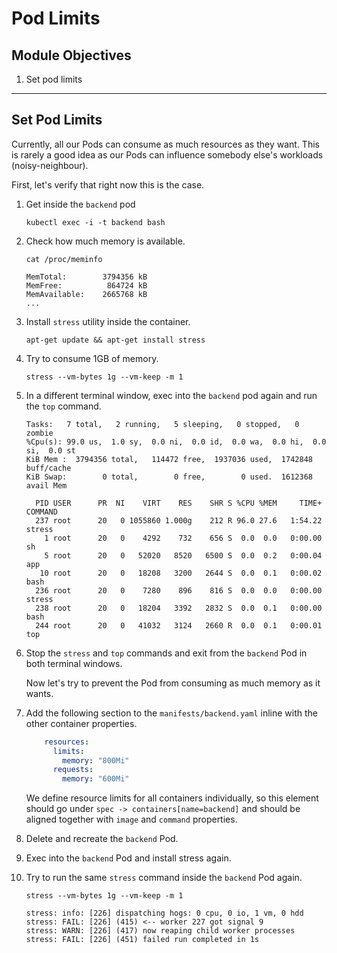 # Pod Limits

## Module Objectives

1. Set pod limits

---

## Set Pod Limits

Currently, all our Pods can consume as much resources as they want. This is rarely a good idea as our Pods can influence somebody else's workloads (noisy-neighbour).

First, let's verify that right now this is the case.

1. Get inside the `backend` pod

    ```shell
    kubectl exec -i -t backend bash
    ```

1. Check how much memory is available.

    ```shell
    cat /proc/meminfo
    ```

    ```
    MemTotal:        3794356 kB
    MemFree:          864724 kB
    MemAvailable:    2665768 kB
    ...
    ```

1. Install `stress` utility inside the container.

    ```shell
    apt-get update && apt-get install stress
    ```

1. Try to consume 1GB of memory.

    ```shell
    stress --vm-bytes 1g --vm-keep -m 1
    ```

1. In a different terminal window, exec into the `backend` pod again and run the `top` command.

    ```shell
    Tasks:   7 total,   2 running,   5 sleeping,   0 stopped,   0 zombie
    %Cpu(s): 99.0 us,  1.0 sy,  0.0 ni,  0.0 id,  0.0 wa,  0.0 hi,  0.0 si,  0.0 st
    KiB Mem :  3794356 total,   114472 free,  1937036 used,  1742848 buff/cache
    KiB Swap:        0 total,        0 free,        0 used.  1612368 avail Mem

      PID USER      PR  NI    VIRT    RES    SHR S %CPU %MEM     TIME+ COMMAND
      237 root      20   0 1055860 1.000g    212 R 96.0 27.6   1:54.22 stress
        1 root      20   0    4292    732    656 S  0.0  0.0   0:00.00 sh
        5 root      20   0   52020   8520   6500 S  0.0  0.2   0:00.04 app
       10 root      20   0   18208   3200   2644 S  0.0  0.1   0:00.02 bash
      236 root      20   0    7280    896    816 S  0.0  0.0   0:00.00 stress
      238 root      20   0   18204   3392   2832 S  0.0  0.1   0:00.00 bash
      244 root      20   0   41032   3124   2660 R  0.0  0.1   0:00.01 top
    ```

1. Stop the `stress` and `top` commands and exit from the `backend` Pod in both terminal windows.

    Now let's try to prevent the Pod from consuming as much memory as it wants.

1. Add the following section to the `manifests/backend.yaml` inline with the other container properties.

    ```yaml
        resources:
          limits:
            memory: "800Mi"
          requests:
            memory: "600Mi"
    ```

    We define resource limits for all containers individually, so this element should go under `spec -> containers[name=backend]` and should be aligned together with `image` and `command` properties.

1. Delete and recreate the `backend` Pod.

1. Exec into the `backend` Pod and install stress again.

1. Try to run the same `stress` command inside the `backend` Pod again.

    ```shell
    stress --vm-bytes 1g --vm-keep -m 1
    ```

    ```
    stress: info: [226] dispatching hogs: 0 cpu, 0 io, 1 vm, 0 hdd
    stress: FAIL: [226] (415) <-- worker 227 got signal 9
    stress: WARN: [226] (417) now reaping child worker processes
    stress: FAIL: [226] (451) failed run completed in 1s
    ```
